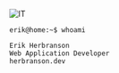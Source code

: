 ![IT](https://media.giphy.com/media/13HgwGsXF0aiGY/giphy.gif)

```console
erik@home:~$ whoami

Erik Herbranson
Web Application Developer
herbranson.dev
```

